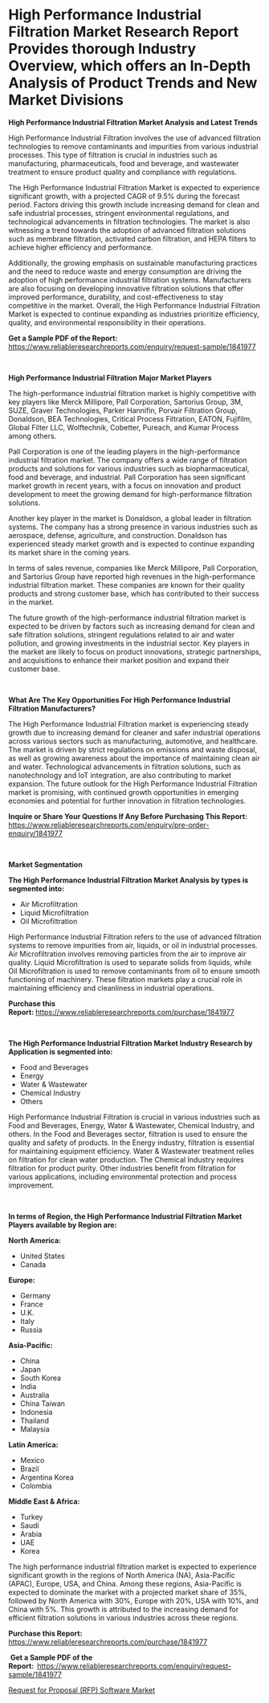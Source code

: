 <p><h1>High Performance Industrial Filtration Market Research Report Provides thorough Industry Overview, which offers an In-Depth Analysis of Product Trends and New Market Divisions</h1></p><p><strong>High Performance Industrial Filtration Market Analysis and Latest Trends</strong></p>
<p><p>High Performance Industrial Filtration involves the use of advanced filtration technologies to remove contaminants and impurities from various industrial processes. This type of filtration is crucial in industries such as manufacturing, pharmaceuticals, food and beverage, and wastewater treatment to ensure product quality and compliance with regulations.</p><p>The High Performance Industrial Filtration Market is expected to experience significant growth, with a projected CAGR of 9.5% during the forecast period. Factors driving this growth include increasing demand for clean and safe industrial processes, stringent environmental regulations, and technological advancements in filtration technologies. The market is also witnessing a trend towards the adoption of advanced filtration solutions such as membrane filtration, activated carbon filtration, and HEPA filters to achieve higher efficiency and performance.</p><p>Additionally, the growing emphasis on sustainable manufacturing practices and the need to reduce waste and energy consumption are driving the adoption of high performance industrial filtration systems. Manufacturers are also focusing on developing innovative filtration solutions that offer improved performance, durability, and cost-effectiveness to stay competitive in the market. Overall, the High Performance Industrial Filtration Market is expected to continue expanding as industries prioritize efficiency, quality, and environmental responsibility in their operations.</p></p>
<p><strong>Get a Sample PDF of the Report:&nbsp;</strong> <a href="https://www.reliableresearchreports.com/enquiry/request-sample/1841977">https://www.reliableresearchreports.com/enquiry/request-sample/1841977</a></p>
<p>&nbsp;</p>
<p><strong>High Performance Industrial Filtration Major Market Players</strong></p>
<p><p>The high-performance industrial filtration market is highly competitive with key players like Merck Millipore, Pall Corporation, Sartorius Group, 3M, SUZE, Graver Technologies, Parker Hannifin, Porvair Filtration Group, Donaldson, BEA Technologies, Critical Process Filtration, EATON, Fujifilm, Global Filter LLC, Wolftechnik, Cobetter, Pureach, and Kumar Process among others.</p><p>Pall Corporation is one of the leading players in the high-performance industrial filtration market. The company offers a wide range of filtration products and solutions for various industries such as biopharmaceutical, food and beverage, and industrial. Pall Corporation has seen significant market growth in recent years, with a focus on innovation and product development to meet the growing demand for high-performance filtration solutions.</p><p>Another key player in the market is Donaldson, a global leader in filtration systems. The company has a strong presence in various industries such as aerospace, defense, agriculture, and construction. Donaldson has experienced steady market growth and is expected to continue expanding its market share in the coming years.</p><p>In terms of sales revenue, companies like Merck Millipore, Pall Corporation, and Sartorius Group have reported high revenues in the high-performance industrial filtration market. These companies are known for their quality products and strong customer base, which has contributed to their success in the market.</p><p>The future growth of the high-performance industrial filtration market is expected to be driven by factors such as increasing demand for clean and safe filtration solutions, stringent regulations related to air and water pollution, and growing investments in the industrial sector. Key players in the market are likely to focus on product innovations, strategic partnerships, and acquisitions to enhance their market position and expand their customer base.</p></p>
<p>&nbsp;</p>
<p><strong>What Are The Key Opportunities For High Performance Industrial Filtration Manufacturers?</strong></p>
<p><p>The High Performance Industrial Filtration market is experiencing steady growth due to increasing demand for cleaner and safer industrial operations across various sectors such as manufacturing, automotive, and healthcare. The market is driven by strict regulations on emissions and waste disposal, as well as growing awareness about the importance of maintaining clean air and water. Technological advancements in filtration solutions, such as nanotechnology and IoT integration, are also contributing to market expansion. The future outlook for the High Performance Industrial Filtration market is promising, with continued growth opportunities in emerging economies and potential for further innovation in filtration technologies.</p></p>
<p><strong>Inquire or Share Your Questions If Any Before Purchasing This Report:</strong> <a href="https://www.reliableresearchreports.com/enquiry/pre-order-enquiry/1841977">https://www.reliableresearchreports.com/enquiry/pre-order-enquiry/1841977</a></p>
<p>&nbsp;</p>
<p><strong>Market Segmentation</strong></p>
<p><strong>The High Performance Industrial Filtration Market Analysis by types is segmented into:</strong></p>
<p><ul><li>Air Microfiltration</li><li>Liquid Microfiltration</li><li>Oil Microfiltration</li></ul></p>
<p><p>High Performance Industrial Filtration refers to the use of advanced filtration systems to remove impurities from air, liquids, or oil in industrial processes. Air Microfiltration involves removing particles from the air to improve air quality. Liquid Microfiltration is used to separate solids from liquids, while Oil Microfiltration is used to remove contaminants from oil to ensure smooth functioning of machinery. These filtration markets play a crucial role in maintaining efficiency and cleanliness in industrial operations.</p></p>
<p><strong>Purchase this Report:&nbsp;</strong><a href="https://www.reliableresearchreports.com/purchase/1841977">https://www.reliableresearchreports.com/purchase/1841977</a></p>
<p>&nbsp;</p>
<p><strong>The High Performance Industrial Filtration Market Industry Research by Application is segmented into:</strong></p>
<p><ul><li>Food and Beverages</li><li>Energy</li><li>Water & Wastewater</li><li>Chemical Industry</li><li>Others</li></ul></p>
<p><p>High Performance Industrial Filtration is crucial in various industries such as Food and Beverages, Energy, Water & Wastewater, Chemical Industry, and others. In the Food and Beverages sector, filtration is used to ensure the quality and safety of products. In the Energy industry, filtration is essential for maintaining equipment efficiency. Water & Wastewater treatment relies on filtration for clean water production. The Chemical Industry requires filtration for product purity. Other industries benefit from filtration for various applications, including environmental protection and process improvement.</p></p>
<p>&nbsp;</p>
<p><strong>In terms of Region, the High Performance Industrial Filtration Market Players available by Region are:</strong></p>
<p>
    <p> <strong> North America: </strong>
        <ul>
            <li>United States</li>
            <li>Canada</li>
        </ul>
        </p> 
    <p> <strong> Europe: </strong>
        <ul>
            <li>Germany</li>
            <li>France</li>
            <li>U.K.</li>
            <li>Italy</li>
            <li>Russia</li>
        </ul>
        </p> 
    <p> <strong> Asia-Pacific: </strong>
        <ul>
            <li>China</li>
            <li>Japan</li>
            <li>South Korea</li>
            <li>India</li>
            <li>Australia</li>
            <li>China Taiwan</li>
            <li>Indonesia</li>
            <li>Thailand</li>
            <li>Malaysia</li>
        </ul>
        </p> 
    <p> <strong> Latin America: </strong>
        <ul>
            <li>Mexico</li>
            <li>Brazil</li>
            <li>Argentina Korea</li>
            <li>Colombia</li>
        </ul>
        </p> 
    <p> <strong> Middle East & Africa: </strong>
        <ul>
            <li>Turkey</li>
            <li>Saudi</li>
            <li>Arabia</li>
            <li>UAE</li>
            <li>Korea</li>
        </ul>
    </p>
    </p>
<p><p>The high performance industrial filtration market is expected to experience significant growth in the regions of North America (NA), Asia-Pacific (APAC), Europe, USA, and China. Among these regions, Asia-Pacific is expected to dominate the market with a projected market share of 35%, followed by North America with 30%, Europe with 20%, USA with 10%, and China with 5%. This growth is attributed to the increasing demand for efficient filtration solutions in various industries across these regions.</p></p>
<p><strong>Purchase this Report: </strong><a href="https://www.reliableresearchreports.com/purchase/1841977">https://www.reliableresearchreports.com/purchase/1841977</a></p>
<p>&nbsp;<strong>Get a Sample PDF of the Report:&nbsp;&nbsp;</strong><a href="https://www.reliableresearchreports.com/enquiry/request-sample/1841977">https://www.reliableresearchreports.com/enquiry/request-sample/1841977</a></p>
<p><strong></strong></p>
<p><p><a href="https://github.com/tamvrosiya/Market-Research-Report-List-3/blob/main/request-for-proposal-rfp-software-market.md">Request for Proposal (RFP) Software Market</a></p></p>